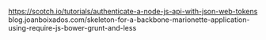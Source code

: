 https://scotch.io/tutorials/authenticate-a-node-js-api-with-json-web-tokens
blog.joanboixados.com/skeleton-for-a-backbone-marionette-application-using-require-js-bower-grunt-and-less